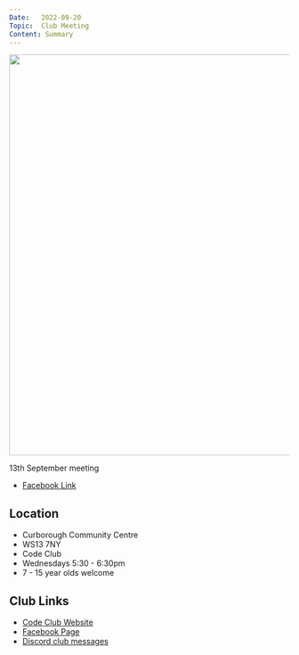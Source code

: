 ```yaml
---
Date:   2022-09-20
Topic:  Club Meeting
Content: Summary
---
```

[<img width="960px" height="720" src="https://scontent.fbhx6-1.fna.fbcdn.net/v/t39.30808-6/308135095_596868762131549_2265435029771537007_n.jpg?stp=cp1_dst-jpg_p720x720&_nc_cat=102&ccb=1-7&_nc_sid=5614bc&_nc_ohc=iANWiDp6_KAAX82Mo6q&_nc_ht=scontent.fbhx6-1.fna&edm=AKK4YLsEAAAA&oh=00_AfBoZH9UG32GMb-ne81JgxH428VxyA9WLNpUEKc4BImzpg&oe=652AF04C"/>](https://scontent.fbhx6-1.fna.fbcdn.net/v/t39.30808-6/308135095_596868762131549_2265435029771537007_n.jpg?stp=cp1_dst-jpg_p720x720&_nc_cat=102&ccb=1-7&_nc_sid=5614bc&_nc_ohc=iANWiDp6_KAAX82Mo6q&_nc_ht=scontent.fbhx6-1.fna&edm=AKK4YLsEAAAA&oh=00_AfBoZH9UG32GMb-ne81JgxH428VxyA9WLNpUEKc4BImzpg&oe=652AF04C)

13th September meeting

* [Facebook Link](https://www.facebook.com/720665616418529/posts/596868705464888)

## Location

* Curborough Community Centre
* WS13 7NY
* Code Club
* Wednesdays 5:30 - 6:30pm
* 7 - 15 year olds welcome

## Club Links

* [Code Club Website](https://lichfield-code-club.github.io/)
* [Facebook Page](https://www.facebook.com/LichfieldCoders)
* [Discord club messages](https://discord.gg/szz6xGK)
